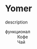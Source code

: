 <h1>Yomer</h1>
  <p>description</p>
<dl>
  <dt>функционал</dt>
  <dd>Кофе</dd>
  <dd>Чай</dd>
</dl>
